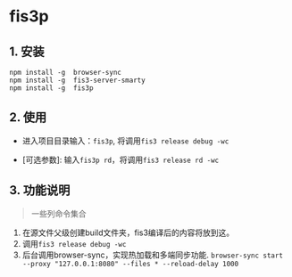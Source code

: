 # fis3p

## 1. 安装
```
npm install -g  browser-sync
npm install -g  fis3-server-smarty
npm install -g  fis3p

```

## 2. 使用

- 进入项目目录输入：`fis3p`, 将调用`fis3 release debug -wc`

- [可选参数]: 输入`fis3p rd`，将调用`fis3 release rd -wc`

## 3. 功能说明

>一些列命令集合

1. 在源文件父级创建build文件夹，fis3编译后的内容将放到这。
2. 调用`fis3 release debug -wc`
3. 后台调用browser-sync，实现热加载和多端同步功能.
`browser-sync start --proxy "127.0.0.1:8080" --files * --reload-delay 1000`

